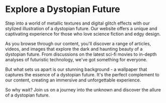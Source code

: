 <!--font:Montserrat-->

# Explore a Dystopian Future

Step into a world of metallic textures and digital glitch effects with our stylized illustration of a dystopian future. Our website offers a unique and captivating experience for those who love science fiction and edgy design.

As you browse through our content, you'll discover a range of articles, videos, and images that explore the dark and haunting beauty of a dystopian future. From discussions on the latest sci-fi movies to in-depth analyses of futuristic technology, we've got something for everyone.

But what sets us apart is our stunning background - a wallpaper that captures the essence of a dystopian future. It's the perfect complement to our content, creating an immersive and unforgettable experience.

So why wait? Join us on a journey into the unknown and discover the allure of a dystopian future.

<!--

Write me markdown content of website with wallpaper:

"A wallpaper featuring a stylized illustration of a dystopian future, with metallic textures and digital glitch effects."

The header of the page should not be copy of the text but rather a real content of the website which is using this wallpaper.


---


# Dystopian Future Wallpaper

Decorate your desktop or mobile screen with our stunning wallpaper featuring a stylized illustration of a dystopian future. The wallpaper showcases metallic textures and digital glitch effects, creating an eerie and futuristic vibe.

Whether you're a fan of science fiction or simply love unique and eye-catching designs, this wallpaper is sure to impress. It's perfect for adding a touch of edgy style to your digital devices.

Download the wallpaper today and experience the haunting beauty of a dystopian future.


---


Heading should not include word "wallpaper". The website should not be about the wallpaper itself, wallpaper is just a related background, rewrite whole content.


---


# Explore a Dystopian Future

Step into a world of metallic textures and digital glitch effects with our stylized illustration of a dystopian future. Our website offers a unique and captivating experience for those who love science fiction and edgy design.

As you browse through our content, you'll discover a range of articles, videos, and images that explore the dark and haunting beauty of a dystopian future. From discussions on the latest sci-fi movies to in-depth analyses of futuristic technology, we've got something for everyone.

But what sets us apart is our stunning background - a wallpaper that captures the essence of a dystopian future. It's the perfect complement to our content, creating an immersive and unforgettable experience.

So why wait? Join us on a journey into the unknown and discover the allure of a dystopian future.


---


Write me a Google font which is best fitting for the website.

Pick from the list:
- Lobster
- Alegreya
- Barlow Condensed
- Montserrat
- Playfair Display
- Great Vibes
- Inter
- IBM Plex Sans
- Roboto
- Futura
- Poppins
- Exo 2
- Dancing Script
- Orbitron
- Raleway
- Open Sans
- Lato


Write just the font name nothing else.


---


Montserrat

-->
